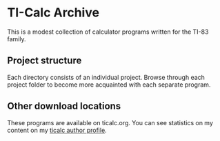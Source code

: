 # TI-Calc Archive

This is a modest collection of calculator programs written for the
TI-83 family.

## Project structure

Each directory consists of an individual project. Browse through each
project folder to become more acquainted with each separate program.

## Other download locations

These programs are available on ticalc.org. You can see statistics on my content on my [ticalc author profile](http://www.ticalc.org/archives/files/authors/108/10839.html).
